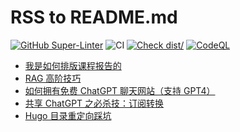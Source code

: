# RSS to README.md

[![GitHub Super-Linter](https://github.com/actions/typescript-action/actions/workflows/linter.yml/badge.svg)](https://github.com/super-linter/super-linter)
![CI](https://github.com/actions/typescript-action/actions/workflows/ci.yml/badge.svg)
[![Check dist/](https://github.com/actions/typescript-action/actions/workflows/check-dist.yml/badge.svg)](https://github.com/actions/typescript-action/actions/workflows/check-dist.yml)
[![CodeQL](https://github.com/actions/typescript-action/actions/workflows/codeql-analysis.yml/badge.svg)](https://github.com/actions/typescript-action/actions/workflows/codeql-analysis.yml)

<!-- start: feed -->

- [我是如何排版课程报告的](https://xiaotian.dev/notes/how-do-i-write-report/)
- [RAG 高阶技巧](https://xiaotian.dev/notes/rag-advanced-techniques/)
- [如何拥有免费 ChatGPT 聊天网站（支持 GPT4）](https://xiaotian.dev/notes/how-to-build-free-chatgpt-website-with-gpt4/)
- [共享 ChatGPT 之必杀技：订阅转换](https://xiaotian.dev/notes/diy-clash-sub-with-chatgpt/)
- [Hugo 目录重定向踩坑](https://xiaotian.dev/develop/hugo-directory-redirection/)
<!-- end: feed -->
